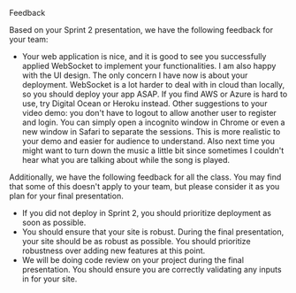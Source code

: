 Feedback

Based on your Sprint 2 presentation, we have the following feedback for your team: 
* Your web application is nice, and it is good to see you successfully applied WebSocket to implement your functionalities. I am also happy with the UI design. The only concern I have now is about your deployment. WebSocket is a lot harder to deal with in cloud than locally, so you should deploy your app ASAP. If you find AWS or Azure is hard to use, try Digital Ocean or Heroku instead. Other suggestions to your video demo: you don't have to logout to allow another user to register and login. You can simply open a incognito window in Chrome or even a new window in Safari to separate the sessions. This is more realistic to your demo and easier for audience to understand. Also next time you might want to turn down the music a little bit since sometimes I couldn't hear what you are talking about while the song is played.

Additionally, we have the following feedback for all the class. You may find that some of this doesn't apply to your team, but please consider it as you plan for your final presentation. 
*  If you did not deploy in Sprint 2, you should prioritize deployment as soon as possible. 
*  You should ensure that your site is robust.  During the final presentation, your site should be as robust as possible. You should prioritize robustness over adding new features at this point.
*  We will be doing code review on your project during the final presentation.  You should ensure you are correctly validating any inputs in for your site.
